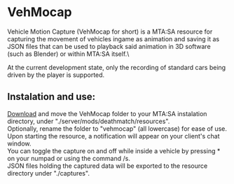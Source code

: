 # VehMocap

Vehicle Motion Capture (VehMocap for short) is a MTA:SA resource for capturing the movement of vehicles ingame as animation and saving it as JSON files that can be used to playback said animation in 3D software (such as Blender) or within MTA:SA itself.\


At the current development state, only the recording of standard cars being driven by the player is supported.


## Instalation and use:

[Download](https://github.com/ThePortuguesePlayer/VehMocap/archive/refs/heads/main.zip) and move the VehMocap folder to your MTA:SA instalation directory, under "./server/mods/deathmatch/resources". \
Optionally, rename the folder to "vehmocap" (all lowercase) for ease of use. \
Upon starting the resource, a notification will appear on your client's chat window. \
You can toggle the capture on and off while inside a vehicle by pressing \* on your numpad or using the command /s. \
JSON files holding the captured data will be exported to the resource directory under "./captures". 